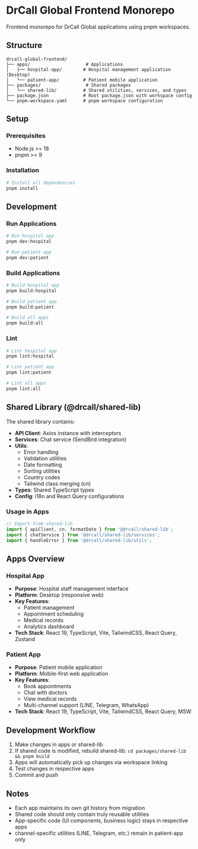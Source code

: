 # DrCall Global Frontend Monorepo

Frontend monorepo for DrCall Global applications using pnpm workspaces.

## Structure

```
drcall-global-frontend/
├── apps/                     # Applications
│   ├── hospital-app/        # Hospital management application (Desktop)
│   └── patient-app/         # Patient mobile application
├── packages/                 # Shared packages
│   └── shared-lib/          # Shared utilities, services, and types
├── package.json             # Root package.json with workspace config
└── pnpm-workspace.yaml      # pnpm workspace configuration
```

## Setup

### Prerequisites
- Node.js >= 18
- pnpm >= 9

### Installation

```bash
# Install all dependencies
pnpm install
```

## Development

### Run Applications

```bash
# Run hospital app
pnpm dev:hospital

# Run patient app
pnpm dev:patient
```

### Build Applications

```bash
# Build hospital app
pnpm build:hospital

# Build patient app
pnpm build:patient

# Build all apps
pnpm build:all
```

### Lint

```bash
# Lint hospital app
pnpm lint:hospital

# Lint patient app
pnpm lint:patient

# Lint all apps
pnpm lint:all
```

## Shared Library (@drcall/shared-lib)

The shared library contains:

- **API Client**: Axios instance with interceptors
- **Services**: Chat service (SendBird integration)
- **Utils**:
  - Error handling
  - Validation utilities
  - Date formatting
  - Sorting utilities
  - Country codes
  - Tailwind class merging (cn)
- **Types**: Shared TypeScript types
- **Config**: i18n and React Query configurations

### Usage in Apps

```typescript
// Import from shared-lib
import { apiClient, cn, formatDate } from '@drcall/shared-lib';
import { chatService } from '@drcall/shared-lib/services';
import { handleError } from '@drcall/shared-lib/utils';
```

## Apps Overview

### Hospital App
- **Purpose**: Hospital staff management interface
- **Platform**: Desktop (responsive web)
- **Key Features**:
  - Patient management
  - Appointment scheduling
  - Medical records
  - Analytics dashboard
- **Tech Stack**: React 19, TypeScript, Vite, TailwindCSS, React Query, Zustand

### Patient App
- **Purpose**: Patient mobile application
- **Platform**: Mobile-first web application
- **Key Features**:
  - Book appointments
  - Chat with doctors
  - View medical records
  - Multi-channel support (LINE, Telegram, WhatsApp)
- **Tech Stack**: React 19, TypeScript, Vite, TailwindCSS, React Query, MSW

## Development Workflow

1. Make changes in apps or shared-lib
2. If shared code is modified, rebuild shared-lib: `cd packages/shared-lib && pnpm build`
3. Apps will automatically pick up changes via workspace linking
4. Test changes in respective apps
5. Commit and push

## Notes

- Each app maintains its own git history from migration
- Shared code should only contain truly reusable utilities
- App-specific code (UI components, business logic) stays in respective apps
- channel-specific utilities (LINE, Telegram, etc.) remain in patient-app only
